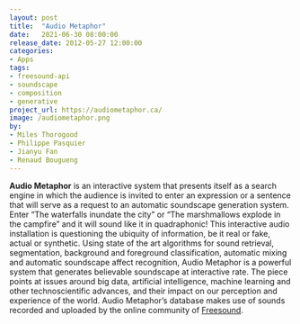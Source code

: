 ```yaml
---
layout: post
title:  "Audio Metaphor"
date:   2021-06-30 08:00:00
release_date: 2012-05-27 12:00:00
categories: 
- Apps
tags:
- freesound-api
- soundscape
- composition
- generative
project_url: https://audiometaphor.ca/
image: /audiometaphor.png
by: 
- Miles Thorogood
- Philippe Pasquier
- Jianyu Fan
- Renaud Bougueng
---
```


**Audio Metaphor** is an interactive system that presents itself as a search engine in which the audience is invited to enter an expression or a sentence that will serve as a request to an automatic soundscape generation system. Enter “The waterfalls inundate the city” or “The marshmallows explode in the campfire” and it will sound like it in quadraphonic! This interactive audio installation is questioning the ubiquity of information, be it real or fake, actual or synthetic. Using state of the art algorithms for sound retrieval, segmentation, background and foreground classification, automatic mixing and automatic soundscape affect recognition, Audio Metaphor is a powerful system that generates believable soundscape at interactive rate. The piece points at issues around big data, artificial intelligence, machine learning and other technoscientific advances, and their impact on our perception and experience of the world. Audio Metaphor’s database makes use of sounds recorded and uploaded by the online community of [Freesound](https://freesound.org).